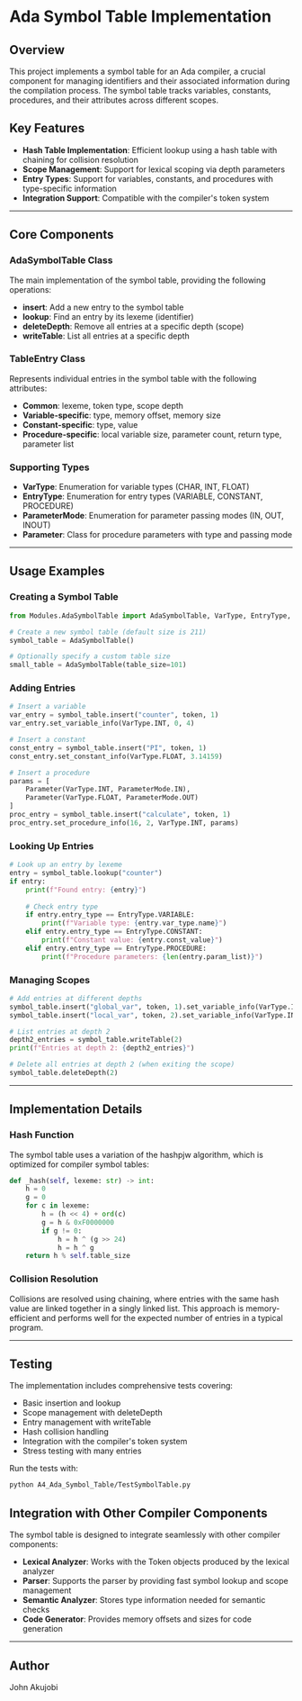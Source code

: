 # Ada Symbol Table Implementation

## Overview

This project implements a symbol table for an Ada compiler, a crucial component for managing identifiers and their associated information during the compilation process. The symbol table tracks variables, constants, procedures, and their attributes across different scopes.

## Key Features

- **Hash Table Implementation**: Efficient lookup using a hash table with chaining for collision resolution
- **Scope Management**: Support for lexical scoping via depth parameters
- **Entry Types**: Support for variables, constants, and procedures with type-specific information
- **Integration Support**: Compatible with the compiler's token system

---

## Core Components

### AdaSymbolTable Class

The main implementation of the symbol table, providing the following operations:

- **insert**: Add a new entry to the symbol table
- **lookup**: Find an entry by its lexeme (identifier)
- **deleteDepth**: Remove all entries at a specific depth (scope)
- **writeTable**: List all entries at a specific depth

### TableEntry Class

Represents individual entries in the symbol table with the following attributes:

- **Common**: lexeme, token type, scope depth
- **Variable-specific**: type, memory offset, memory size
- **Constant-specific**: type, value
- **Procedure-specific**: local variable size, parameter count, return type, parameter list

### Supporting Types

- **VarType**: Enumeration for variable types (CHAR, INT, FLOAT)
- **EntryType**: Enumeration for entry types (VARIABLE, CONSTANT, PROCEDURE)
- **ParameterMode**: Enumeration for parameter passing modes (IN, OUT, INOUT)
- **Parameter**: Class for procedure parameters with type and passing mode

---

## Usage Examples

### Creating a Symbol Table

```python
from Modules.AdaSymbolTable import AdaSymbolTable, VarType, EntryType, ParameterMode, Parameter

# Create a new symbol table (default size is 211)
symbol_table = AdaSymbolTable()

# Optionally specify a custom table size
small_table = AdaSymbolTable(table_size=101)
```

### Adding Entries

```python
# Insert a variable
var_entry = symbol_table.insert("counter", token, 1)
var_entry.set_variable_info(VarType.INT, 0, 4)

# Insert a constant
const_entry = symbol_table.insert("PI", token, 1)
const_entry.set_constant_info(VarType.FLOAT, 3.14159)

# Insert a procedure
params = [
    Parameter(VarType.INT, ParameterMode.IN),
    Parameter(VarType.FLOAT, ParameterMode.OUT)
]
proc_entry = symbol_table.insert("calculate", token, 1)
proc_entry.set_procedure_info(16, 2, VarType.INT, params)
```

### Looking Up Entries

```python
# Look up an entry by lexeme
entry = symbol_table.lookup("counter")
if entry:
    print(f"Found entry: {entry}")
  
    # Check entry type
    if entry.entry_type == EntryType.VARIABLE:
        print(f"Variable type: {entry.var_type.name}")
    elif entry.entry_type == EntryType.CONSTANT:
        print(f"Constant value: {entry.const_value}")
    elif entry.entry_type == EntryType.PROCEDURE:
        print(f"Procedure parameters: {len(entry.param_list)}")
```

### Managing Scopes

```python
# Add entries at different depths
symbol_table.insert("global_var", token, 1).set_variable_info(VarType.INT, 0, 4)
symbol_table.insert("local_var", token, 2).set_variable_info(VarType.INT, 4, 4)

# List entries at depth 2
depth2_entries = symbol_table.writeTable(2)
print(f"Entries at depth 2: {depth2_entries}")

# Delete all entries at depth 2 (when exiting the scope)
symbol_table.deleteDepth(2)
```

---
## Implementation Details

### Hash Function

The symbol table uses a variation of the hashpjw algorithm, which is optimized for compiler symbol tables:

```python
def _hash(self, lexeme: str) -> int:
    h = 0
    g = 0
    for c in lexeme:
        h = (h << 4) + ord(c)
        g = h & 0xF0000000
        if g != 0:
            h = h ^ (g >> 24)
            h = h ^ g
    return h % self.table_size
```

### Collision Resolution

Collisions are resolved using chaining, where entries with the same hash value are linked together in a singly linked list. This approach is memory-efficient and performs well for the expected number of entries in a typical program.

---
## Testing

The implementation includes comprehensive tests covering:

- Basic insertion and lookup
- Scope management with deleteDepth
- Entry management with writeTable
- Hash collision handling
- Integration with the compiler's token system
- Stress testing with many entries

Run the tests with:

```bash
python A4_Ada_Symbol_Table/TestSymbolTable.py
```

## Integration with Other Compiler Components

The symbol table is designed to integrate seamlessly with other compiler components:

- **Lexical Analyzer**: Works with the Token objects produced by the lexical analyzer
- **Parser**: Supports the parser by providing fast symbol lookup and scope management
- **Semantic Analyzer**: Stores type information needed for semantic checks
- **Code Generator**: Provides memory offsets and sizes for code generation

---

## Author

John Akujobi
